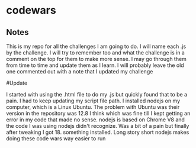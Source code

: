 # codewars

## Notes

This is my repo for all the challenges I am going to do.
I will name each .js by the challenge. I will try to remember too and what the challenge is in a comment on the top for them to make more sense.
I may go through them from time to time and update them as I learn. I will probably leave the old one commented out with a note that I updated my challenge

#Update

I started with using the .html file to do my .js but quickly found that to be a pain. I had to keep updating my script file path. I installed nodejs on my computer, which is a Linux Ubuntu. The problem with Ubuntu was their version in the repository was 12.8 I think which was fine till I kept getting an error in my code that made no sense. nodejs is based on Chrome V8 and the code I was using nodejs didn't recognize. Was a bit of a pain but finally after tweaking I got 18. something installed. Long story short nodejs makes doing these code wars way easier to run
